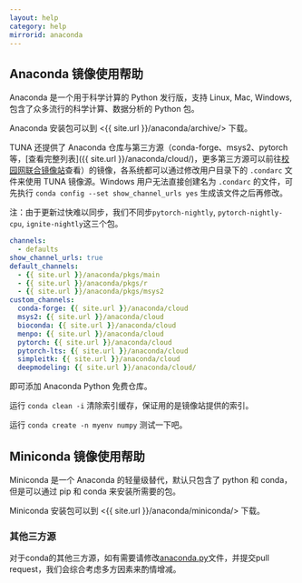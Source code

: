 ```yaml
---
layout: help
category: help
mirrorid: anaconda
---
```


## Anaconda 镜像使用帮助

Anaconda 是一个用于科学计算的 Python 发行版，支持 Linux, Mac, Windows, 包含了众多流行的科学计算、数据分析的 Python 包。

Anaconda 安装包可以到 <{{ site.url }}/anaconda/archive/> 下载。

TUNA 还提供了 Anaconda 仓库与第三方源（conda-forge、msys2、pytorch等，[查看完整列表]({{ site.url }}/anaconda/cloud/)，更多第三方源可以前往[校园网联合镜像站](https://mirrors.cernet.edu.cn/list/anaconda)查看）的镜像，各系统都可以通过修改用户目录下的 `.condarc` 文件来使用 TUNA 镜像源。Windows 用户无法直接创建名为 `.condarc` 的文件，可先执行 `conda config --set show_channel_urls yes` 生成该文件之后再修改。

注：由于更新过快难以同步，我们不同步`pytorch-nightly`, `pytorch-nightly-cpu`, `ignite-nightly`这三个包。

```yaml
channels:
  - defaults
show_channel_urls: true
default_channels:
  - {{ site.url }}/anaconda/pkgs/main
  - {{ site.url }}/anaconda/pkgs/r
  - {{ site.url }}/anaconda/pkgs/msys2
custom_channels:
  conda-forge: {{ site.url }}/anaconda/cloud
  msys2: {{ site.url }}/anaconda/cloud
  bioconda: {{ site.url }}/anaconda/cloud
  menpo: {{ site.url }}/anaconda/cloud
  pytorch: {{ site.url }}/anaconda/cloud
  pytorch-lts: {{ site.url }}/anaconda/cloud
  simpleitk: {{ site.url }}/anaconda/cloud
  deepmodeling: {{ site.url }}/anaconda/cloud/
```

即可添加 Anaconda Python 免费仓库。

运行 `conda clean -i` 清除索引缓存，保证用的是镜像站提供的索引。

运行 `conda create -n myenv numpy` 测试一下吧。

## Miniconda 镜像使用帮助

Miniconda 是一个 Anaconda 的轻量级替代，默认只包含了 python 和 conda，但是可以通过 pip 和 conda 来安装所需要的包。

Miniconda 安装包可以到 <{{ site.url }}/anaconda/miniconda/> 下载。

### 其他三方源

对于conda的其他三方源，如有需要请修改[anaconda.py](https://github.com/tuna/tunasync-scripts/blob/master/anaconda.py)文件，并提交pull request，我们会综合考虑多方因素来酌情增减。
